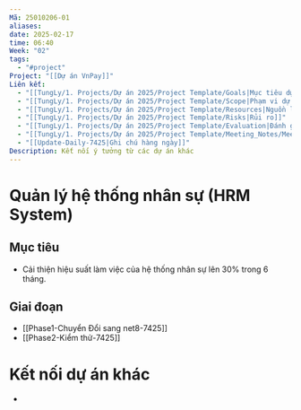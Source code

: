```yaml
---
Mã: 25010206-01
aliases: 
date: 2025-02-17
time: 06:40
Week: "02"
tags:
  - "#project"
Project: "[[Dự án VnPay]]"
Liên kết:
  - "[[TungLy/1. Projects/Dự án 2025/Project Template/Goals|Mục tiêu dự án]]"
  - "[[TungLy/1. Projects/Dự án 2025/Project Template/Scope|Phạm vi dự án]]"
  - "[[TungLy/1. Projects/Dự án 2025/Project Template/Resources|Nguồn lực dự án]]"
  - "[[TungLy/1. Projects/Dự án 2025/Project Template/Risks|Rủi ro]]"
  - "[[TungLy/1. Projects/Dự án 2025/Project Template/Evaluation|Đánh giá sau dự án]]"
  - "[[TungLy/1. Projects/Dự án 2025/Project Template/Meeting_Notes/Meeting_Notes|Biên bản họp]]"
  - "[[Update-Daily-7425|Ghi chú hàng ngày]]"
Description: Kết nối ý tưởng từ các dự án khác
---
```

# Quản lý hệ thống nhân sự (HRM System)

## Mục tiêu
- Cải thiện hiệu suất làm việc của hệ thống nhân sự lên 30% trong 6 tháng.

## Giai đoạn
- [[Phase1-Chuyển Đổi sang net8-7425]] 
- [[Phase2-Kiểm thử-7425]]


# Kết nối dự án khác
- 